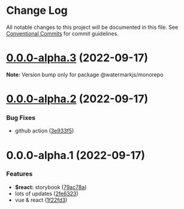 # Change Log

All notable changes to this project will be documented in this file.
See [Conventional Commits](https://conventionalcommits.org) for commit guidelines.

# [0.0.0-alpha.3](https://github.com/watermarkjs/watermark/compare/v0.0.0-alpha.2...v0.0.0-alpha.3) (2022-09-17)

**Note:** Version bump only for package @watermarkjs/monorepo





# [0.0.0-alpha.2](https://github.com/watermarkjs/watermark/compare/v0.0.0-alpha.1...v0.0.0-alpha.2) (2022-09-17)


### Bug Fixes

* github action ([3e933f5](https://github.com/watermarkjs/watermark/commit/3e933f5bf4e80330ff96158dccdb7f2f431807eb))





# 0.0.0-alpha.1 (2022-09-17)


### Features

* **$react:** storybook ([79ac78a](https://github.com/watermarkjs/watermark/commit/79ac78a4c41f4e21e8a48ca7ca2c8ad52d647d9a))
* lots of updates ([2fe6323](https://github.com/watermarkjs/watermark/commit/2fe6323b1a67f326bed9032d19b8fc1820851bdc))
* vue & react ([1f22fd3](https://github.com/watermarkjs/watermark/commit/1f22fd396868b43762959bb416f4661df60b0abf))
